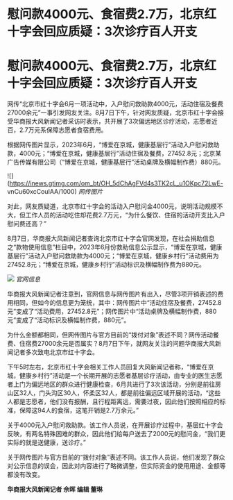 # 慰问款4000元、食宿费2.7万，北京红十字会回应质疑：3次诊疗百人开支

# 慰问款4000元、食宿费2.7万，北京红十字会回应质疑：3次诊疗百人开支

网传“北京市红十字会6月一项活动中，入户慰问救助款4000元，活动住宿及餐费27000余元”一事引发网友关注。8月7日下午，针对网友质疑，北京市红十字会接受华商报大风新闻记者采访时表示，共开展了3次偏远地区诊疗活动，志愿者近百，2.7万元系保障志愿者食宿费用。

根据网传图片显示，2023年6月，“博爱在京城，健康基层行”活动入户慰问救助款，4000元；“博爱在京城，健康基层行”活动住宿及餐费，27452.8元；北京某广告传媒有限公司（“博爱在京城，健康基层行”活动桌牌及横幅制作费）880元。

![](https://inews.gtimg.com/om_bt/OH_5dChAgFVd4s3TK2cL_u1OKpc72LwE-
vnCu60xcCouIAA/1000) _网传图片_

对此，网友质疑道，北京市红十字会的活动入户慰问金4000元，说明活动规模不大，但工作人员的活动吃住却花费2.7万元，“为什么餐饮、住宿的活动开支比入户慰问费还高？”

8月7日，华商报大风新闻记者查询北京市红十字会官网发现，在社会捐助信息之“款物使用信息”栏目中，2023年6月份救助信息公示显示，“博爱在京城，健康基层行”活动入户慰问救助款为4000元；“博爱在京城，健康乡村行”活动费用为27452.8元；“博爱在京城，健康乡村行”活动标识及横幅制作费为880元。

![](https://inews.gtimg.com/om_bt/OcVDyIh2tp6lrhHJCoLVjRfNo_t82ln3oJoX04aCTOcqQAA/1000)
_官网信息_

华商报大风新闻记者注意到，官网信息与网传图片有出入，尽管3项开销表述的费用相同，但如今的信息更为笼统，其中：网传图片中“活动住宿及餐费，27452.8元”变成了“活动费用，27452.8元”；网传图片中“活动桌牌及横幅制作费，880元”变成了“活动标识及横幅制作费，880元”。

为什么金额都相同，但网传图片与官方目前的“拨付对象”表述不同？网传活动餐费、住宿费27000余元是否属实？8月7日下午，就网友关注的问题华商报大风新闻记者多次致电北京市红十字会。

下午5时左右，北京市红十字会相关工作人员回复大风新闻记者称，“博爱在京城，健康乡村行”活动是一个长期开展的志愿者基层诊疗活动，由专业的医生志愿者上门为偏远地区的群众进行健康检查，6月共进行了3次该活动，分别是前往房山区32人，门头沟区30人，怀柔区32人，都是前往偏远区域开展的活动，“这些人都是志愿者，他们没有报酬，且行程距离远，需要过夜，因此他们按照相应的标准，保障这94人的食宿，这笔开销是2.7万余元。”

关于4000元入户慰问救助款。该工作人员说，在开展诊疗过程中，基层红十字会反映，有两名特殊困难的群众，因此他们给每户送去了2000元的慰问金，“我们更实际的就是送健康，送诊疗。”

关于网传图片与官方目前的“拨付对象”表述不同。该工作人员说，他们发现了群众对公示信息的误会，因此对内容进行了略微调整，但实际资金的使用用途、金额等都没有改变。

**华商报大风新闻记者 佘晖 编辑 董琳**

